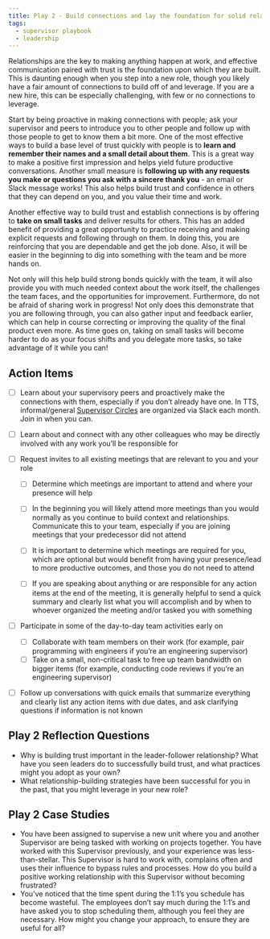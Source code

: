 ```yaml
---
title: Play 2 - Build connections and lay the foundation for solid relationships
tags:
  - supervisor playbook
  - leadership
---
```


Relationships are the key to making anything happen at work, and effective
communication paired with trust is the foundation upon which they are built.
This is daunting enough when you step into a new role, though you likely have a
fair amount of connections to build off of and leverage. If you are a new hire,
this can be especially challenging, with few or no connections to leverage.

Start by being proactive in making connections with people; ask your supervisor
and peers to introduce you to other people and follow up with those people to
get to know them a bit more. One of the most effective ways to build a base
level of trust quickly with people is to **learn and remember their names and a
small detail about them**. This is a great way to make a positive first
impression and helps yield future productive conversations. Another small
measure is **following up with any requests you make or questions you ask with a
sincere thank you** - an email or Slack message works! This also helps build
trust and confidence in others that they can depend on you, and you value their
time and work.

Another effective way to build trust and establish connections is by offering to
**take on small tasks** and deliver results for others. This has an added
benefit of providing a great opportunity to practice receiving and making
explicit requests and following through on them. In doing this, you are
reinforcing that you are dependable and get the job done. Also, it will be
easier in the beginning to dig into something with the team and be more hands
on.

Not only will this help build strong bonds quickly with the team, it will also
provide you with much needed context about the work itself, the challenges the
team faces, and the opportunities for improvement. Furthermore, do not be afraid
of sharing work in progress! Not only does this demonstrate that you are
following through, you can also gather input and feedback earlier, which can
help in course correcting or improving the quality of the final product even
more. As time goes on, taking on small tasks will become harder to do as your
focus shifts and you delegate more tasks, so take advantage of it while you can!

## Action Items

- [ ] Learn about your supervisory peers and proactively make the connections
      with them, especially if you don’t already have one. In TTS,
      informal/general
      [Supervisor Circles](https://docs.google.com/document/d/14ztT9Zf0LV9sIDuzGFc25W_DAxTgq_ZFJQd7LZ2Fhgg/edit)
      are organized via Slack each month. Join in when you can.
      
- [ ] Learn about and connect with any other colleagues who may be directly
      involved with any work you’ll be responsible for
      
- [ ] Request invites to all existing meetings that are relevant to you and your
      role

  - [ ] Determine which meetings are important to attend and where your presence
        will help
        
  - [ ] In the beginning you will likely attend more meetings than you would
        normally as you continue to build context and relationships. Communicate
        this to your team, especially if you are joining meetings that your
        predecessor did not attend
        
  - [ ] It is important to determine which meetings are required for you, which
        are optional but would benefit from having your presence/lead to more
        productive outcomes, and those you do not need to attend
        
  - [ ] If you are speaking about anything or are responsible for any action
        items at the end of the meeting, it is generally helpful to send a quick
        summary and clearly list what you will accomplish and by when to whoever
        organized the meeting and/or tasked you with something

- [ ] Participate in some of the day-to-day team activities early on

  - [ ] Collaborate with team members on their work (for example, pair
        programming with engineers if you’re an engineering supervisor)
  - [ ] Take on a small, non-critical task to free up team bandwidth on bigger
        items (for example, conducting code reviews if you’re an engineering
        supervisor)

- [ ] Follow up conversations with quick emails that summarize everything and
      clearly list any action items with due dates, and ask clarifying questions
      if information is not known

## Play 2 Reflection Questions

- Why is building trust important in the leader-follower relationship? What have
  you seen leaders do to successfully build trust, and what practices might you
  adopt as your own?
- What relationship-building strategies have been successful for you in the
  past, that you might leverage in your new role?

## Play 2 Case Studies

- You have been assigned to supervise a new unit where you and another
  Supervisor are being tasked with working on projects together. You have worked
  with this Supervisor previously, and your experience was less-than-stellar.
  This Supervisor is hard to work with, complains often and uses their influence
  to bypass rules and processes. How do you build a positive working
  relationship with this Supervisor without becoming frustrated?
- You’ve noticed that the time spent during the 1:1’s you schedule has become
  wasteful. The employees don’t say much during the 1:1’s and have asked you to
  stop scheduling them, although you feel they are necessary. How might you
  change your approach, to ensure they are useful for all?
